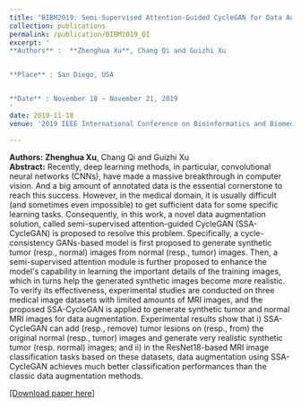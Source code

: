 ```yaml
---
title: "BIBM2019: Semi-Supervised Attention-Guided CycleGAN for Data Augmentation on Medical Images"
collection: publications
permalink: /publication/BIBM2019_QI
excerpt: '
**Authors** :  **Zhenghua Xu**, Chang Qi and Guizhi Xu


**Place** : San Diego, USA


**Date** : November 18 – November 21, 2019
'
date: 2019-11-18
venue: '2019 IEEE International Conference on Bioinformatics and Biomedicine (IEEE BIBM 2019), (CCF Rank B, Acceptance rate: 18%)'

---
```

**Authors:** **Zhenghua Xu**, Chang Qi and Guizhi Xu  
**Abstract:** Recently, deep learning methods, in particular, convolutional neural networks (CNNs), have made a massive breakthrough in computer vision. And a big amount of annotated data is the essential cornerstone to reach this success.
However, in the medical domain, it is usually difficult (and sometimes even impossible) to get sufficient data for some specific learning tasks. Consequently, in this work, a novel data augmentation solution, called semi-supervised attention-guided CycleGAN (SSA-CycleGAN) is proposed to resolve this problem. Specifically, a cycle-consistency GANs-based model is first proposed to generate synthetic tumor (resp., normal) images from normal (resp., tumor) images. Then, a semi-supervised attention module is further proposed to enhance the model's capability in learning the important details of the training images, which in turns help the generated synthetic images become more realistic. To verify its effectiveness, experimental studies are conducted on three medical image datasets with limited amounts of MRI images, and the proposed SSA-CycleGAN is applied to generate synthetic tumor and normal MRI images for data augmentation. Experimental results show that i) SSA-CycleGAN can add (resp., remove) tumor lesions on (resp., from) the original normal (resp., tumor) images and generate very realistic synthetic tumor (resp. normal) images; and ii) in the ResNet18-based MRI image classification tasks based on these datasets, data augmentation using SSA-CycleGAN achieves much better classification performances than the classic data augmentation methods.

[[Download paper here]](http://zhx-hebut.github.io/files/BIBM2019QI.pdf)

